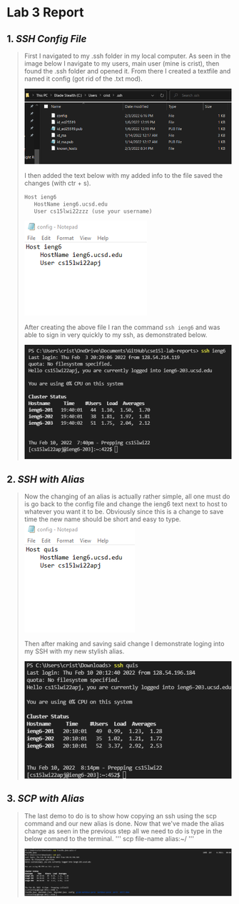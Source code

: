 # **Lab 3 Report**
## 1. *SSH Config File*
> First I navigated to my .ssh folder in my local computer. As seen in the image below I navigate to my users, main user (mine is crist), then found the .ssh folder and opened it. From there I created a textfile and named it config (got rid of the .txt mod).
>
>
> ![File_image](https://github.com/quistian241/cse15l-lab-reports/blob/main/lab_3_images/Lab3_1.png?raw=true)
>
> I then added the text below with my added info to the file saved the changes (with ctr + s).
> ```
> Host ieng6
>    HostName ieng6.ucsd.edu
>    User cs15lwi22zzz (use your username)
> ```
>
> ![File_Enards](https://github.com/quistian241/cse15l-lab-reports/blob/main/lab_3_images/Lab3_2.png?raw=true)
>
> After creating the above file I ran the command `ssh ieng6` and was able to sign in very quickly to my ssh, as demonstrated below. 
> 
> ![the_demo_stration](https://github.com/quistian241/cse15l-lab-reports/blob/main/lab_3_images/Lab3_3.png?raw=true)
## 2. *SSH with Alias*
> Now the changing of an alias is actually rather simple, all one must do is go back to the config file and change the ieng6 text next to host to whatever you want it to be. Obviously since this is a change to save time the new name should be short and easy to type. 
> ![my_new_online_aliass](https://github.com/quistian241/cse15l-lab-reports/blob/main/lab_3_images/Lab3_4.png?raw=true)
>
> Then after making and saving said change I demonstrate loging into my SSH with my new stylish alias.
>
> ![new_cool_al-booty-identification](https://github.com/quistian241/cse15l-lab-reports/blob/main/lab_3_images/Lab3_6.png?raw=true)
>
## 3. *SCP with Alias*
> The last demo to do is to show how copying an ssh using the scp command and our new alias is done. Now that we've made the alias change as seen in the previous step all we need to do is type in the below comand to the terminal.
> '''
> scp file-name alias:~/
> '''
>
> ![image_eggzample](https://github.com/quistian241/cse15l-lab-reports/blob/main/lab_3_images/Lab3_5.png?raw=true)
>